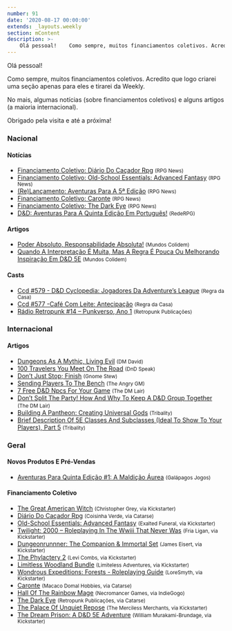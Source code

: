 ```yaml
---
number: 91
date: '2020-08-17 00:00:00'
extends: _layouts.weekly
section: mContent
description: >-
    Olá pessoal!    Como sempre, muitos financiamentos coletivos. Acredito que logo criarei uma seção apenas para eles e tirarei da Weekly.    No mais, algumas notícias (sobre financiamentos coletivos) e alguns artigos (a maioria internacional).    Obrigado pela visita e até a próxima!
---
```


Olá pessoal!

Como sempre, muitos financiamentos coletivos. Acredito que logo criarei uma seção apenas para eles e tirarei da Weekly.

No mais, algumas notícias (sobre financiamentos coletivos) e alguns artigos (a maioria internacional).

Obrigado pela visita e até a próxima!

### Nacional

#### Notícias

- [Financiamento Coletivo: Diário Do Caçador Rpg] <small>(RPG News)</small>
- [Financiamento Coletivo: Old-School Essentials: Advanced Fantasy] <small>(RPG News)</small>
- [(Re)Lançamento: Aventuras Para A 5ª Edição] <small>(RPG News)</small>
- [Financiamento Coletivo: Caronte] <small>(RPG News)</small>
- [Financiamento Coletivo: The Dark Eye] <small>(RPG News)</small>
- [D&amp;D: Aventuras Para A Quinta Edição Em Português!] <small>(RedeRPG)</small>

#### Artigos

- [Poder Absoluto, Responsabilidade Absoluta!] <small>(Mundos Colidem)</small>
- [Quando A Interpretação É Muita, Mas A Regra É Pouca Ou Melhorando Inspiração Em D&amp;D 5E] <small>(Mundos Colidem)</small>

#### Casts

- [Ccd #579 - D&amp;D Cyclopedia: Jogadores Da Adventure’s League] <small>(Regra da Casa)</small>
- [Ccd #577 -Café Com Leite: Antecipação] <small>(Regra da Casa)</small>
- [Rádio Retropunk #14 – Punkverso, Ano 1] <small>(Retropunk Publicações)</small>

### Internacional

#### Artigos

- [Dungeons As A Mythic, Living Evil] <small>(DM David)</small>
- [100 Travelers You Meet On The Road] <small>(DnD Speak)</small>
- [Don’t Just Stop; Finish] <small>(Gnome Stew)</small>
- [Sending Players To The Bench] <small>(The Angry GM)</small>
- [7 Free D&amp;D Npcs For Your Game] <small>(The DM Lair)</small>
- [Don’t Split The Party! How And Why To Keep A D&amp;D Group Together] <small>(The DM Lair)</small>
- [Building A Pantheon: Creating Universal Gods] <small>(Tribality)</small>
- [Brief Description Of 5E Classes And Subclasses (Ideal To Show To Your Players), Part 5] <small>(Tribality)</small>

### Geral

#### Novos Produtos E Pré-Vendas

- [Aventuras Para Quinta Edição #1: A Maldição Áurea] <small>(Galápagos Jogos)</small>

#### Financiamento Coletivo

- [The Great American Witch] <small>(Christopher Grey, via Kickstarter)</small>
- [Diário Do Caçador Rpg] <small>(Coisinha Verde, via Catarse)</small>
- [Old-School Essentials: Advanced Fantasy] <small>(Exalted Funeral, via Kickstarter)</small>
- [Twilight: 2000 – Roleplaying In The Wwiii That Never Was] <small>(Fria Ligan, via Kickstarter)</small>
- [Dungeonrunnner: The Companion &amp; Immortal Set] <small>(James Eisert, via Kickstarter)</small>
- [The Phylactery 2] <small>(Levi Combs, via Kickstarter)</small>
- [Limitless Woodland Bundle] <small>(Limiteless Adventures, via Kickstarter)</small>
- [Wondrous Expeditions: Forests - Roleplaying Guide] <small>(LoreSmyth, via Kickstarter)</small>
- [Caronte] <small>(Macaco Domal Hobbies, via Catarse)</small>
- [Hall Of The Rainbow Mage] <small>(Necromancer Games, via IndieGogo)</small>
- [The Dark Eye] <small>(Retropunk Publicações, via Catarse)</small>
- [The Palace Of Unquiet Repose] <small>(The Merciless Merchants, via Kickstarter)</small>
- [The Dream Prison: A D&amp;D 5E Adventure] <small>(William Murakami-Brundage, via Kickstarter)</small>


[Limitless Woodland Bundle]: https://www.kickstarter.com/projects/limitless-adventures/limitless-woodland-bundle
[Hall Of The Rainbow Mage]: https://www.indiegogo.com/projects/hall-of-the-rainbow-mage#/
[The Dream Prison: A D&amp;D 5E Adventure]: https://www.kickstarter.com/projects/482738549/the-dream-prison-a-dandd-5e-adventure
[The Palace Of Unquiet Repose]: https://www.kickstarter.com/projects/mercilessmerchants/the-palace-of-unquiet-repose
[The Phylactery 2]: https://www.kickstarter.com/projects/planetxgames/the-phylactery-2
[Wondrous Expeditions: Forests - Roleplaying Guide]: https://www.kickstarter.com/projects/loresmyth/wondrous-expeditions-forests-gm-sourcebook
[Dungeonrunnner: The Companion &amp; Immortal Set]: https://www.kickstarter.com/projects/alphamecha/dungeonrunnner-the-immortal-set
[Old-School Essentials: Advanced Fantasy]: https://www.kickstarter.com/projects/exaltedfuneral/old-school-essentials-advanced-fantasy
[Twilight: 2000 – Roleplaying In The Wwiii That Never Was]: https://www.kickstarter.com/projects/1192053011/twilight-2000-roleplaying-in-the-wwiii-that-never-was
[The Great American Witch]: https://www.kickstarter.com/projects/greyauthor/the-great-american-witch
[Financiamento Coletivo: The Dark Eye]: https://newsrpg.wordpress.com/2020/08/10/financiamento-coletivo-the-dark-eye/
[The Dark Eye]: https://www.catarse.me/tdebr
[Financiamento Coletivo: Caronte]: https://newsrpg.wordpress.com/2020/08/11/financiamento-coletivo-caronte/
[Caronte]: https://www.catarse.me/caronte-rpg
[(Re)Lançamento: Aventuras Para A 5ª Edição]: https://newsrpg.wordpress.com/2020/08/13/relancamento-aventuras-para-a-5a-edicao/
[Aventuras Para Quinta Edição #1: A Maldição Áurea]: https://www.galapagosjogos.com.br/aventuras-para-quinta-edição-1-a-maldição-áurea/produto/AQE001
[Financiamento Coletivo: Diário Do Caçador Rpg]: https://newsrpg.wordpress.com/2020/08/14/financiamento-coletivo-diario-do-cacador-rpg/
[Diário Do Caçador Rpg]: https://www.catarse.me/pt/diariodocacador
[Financiamento Coletivo: Old-School Essentials: Advanced Fantasy]: https://newsrpg.wordpress.com/2020/08/15/financiamento-coletivo-old-school-essentials-advanced-fantasy/
[100 Travelers You Meet On The Road]: http://dndspeak.com/2020/08/100-travelers-you-meet-on-the-road/
[D&amp;D: Aventuras Para A Quinta Edição Em Português!]: https://www.rederpg.com.br/2020/08/10/dd-aventuras-para-a-quinta-edicao-em-portugues/
[Ccd #577 -Café Com Leite: Antecipação]: https://regradacasa.podbean.com/e/ccd-577-cafe-com-leite-antecipacao/
[Don’t Split The Party! How And Why To Keep A D&amp;D Group Together]: https://www.thedmlair.com/2020/08/11/dont-split-the-party-how-and-why-to-keep-a-dd-group-together/
[Dungeons As A Mythic, Living Evil]: https://dmdavid.com/tag/dungeons-as-a-mythic-living-evil/
[Building A Pantheon: Creating Universal Gods]: https://www.tribality.com/2020/08/11/building-a-pantheon-creating-universal-gods/
[Rádio Retropunk #14 – Punkverso, Ano 1]: https://retropunk.com.br/editora/radio-retropunk-14-punkverso-ano-1/
[Sending Players To The Bench]: https://theangrygm.com/sending-players-to-the-bench/
[Don’t Just Stop; Finish]: https://gnomestew.com/dont-just-stop-finish/
[Brief Description Of 5E Classes And Subclasses (Ideal To Show To Your Players), Part 5]: https://www.tribality.com/2020/08/12/brief-description-of-5e-classes-and-subclasses-ideal-to-show-to-your-players-part-5/
[Ccd #579 - D&amp;D Cyclopedia: Jogadores Da Adventure’s League]: https://regradacasa.podbean.com/e/ccd-579-dd-cyclopedia-jogadores-da-adventures-league/
[Quando A Interpretação É Muita, Mas A Regra É Pouca Ou Melhorando Inspiração Em D&amp;D 5E]: https://www.mundoscolidem.com.br/quando-a-interpretacao-e-muita-mas-a-regra-e-pouca-ou-melhorando-inspiracao-em-dd-5e/
[Poder Absoluto, Responsabilidade Absoluta!]: https://www.mundoscolidem.com.br/poder-absoluto-responsabilidade-absoluta/
[7 Free D&amp;D Npcs For Your Game]: https://www.thedmlair.com/2020/08/15/7-free-dd-npcs-for-your-game-2/
